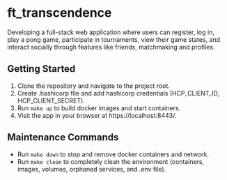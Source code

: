 # ft_transcendence

Developing a full-stack web application where users can register, log in, play a pong game, participate in tournaments, view their game states, and interact socially through features like friends, matchmaking and profiles.

## Getting Started

1. Clone the repository and navigate to the project root.
2. Create .hashicorp file and add hashicorp credentials (HCP_CLIENT_ID, HCP_CLIENT_SECRET).
3. Run `make up` to build docker images and start containers.
4. Visit the app in your browser at https://localhost:8443/.

## Maintenance Commands

- Run `make down` to stop and remove docker containers and network.
- Run `make clean` to completely clean the environment (containers, images, volumes, orphaned services, and .env file).
